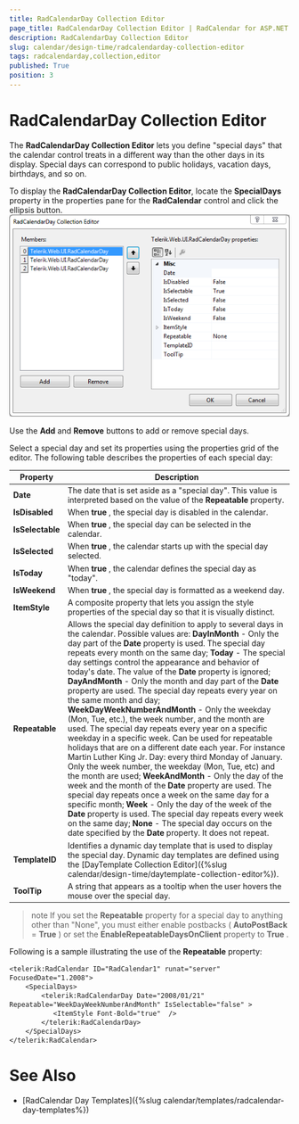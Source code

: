 ```yaml
---
title: RadCalendarDay Collection Editor
page_title: RadCalendarDay Collection Editor | RadCalendar for ASP.NET AJAX Documentation
description: RadCalendarDay Collection Editor
slug: calendar/design-time/radcalendarday-collection-editor
tags: radcalendarday,collection,editor
published: True
position: 3
---
```


# RadCalendarDay Collection Editor



The **RadCalendarDay Collection Editor** lets you define "special days" that the calendar control treats in a different way than the other days in its display. Special days can correspond to public holidays, vacation days, birthdays, and so on.

To display the **RadCalendarDay Collection Editor**, locate the **SpecialDays** property in the properties pane for the **RadCalendar** control and click the ellipsis button.
![RadCalendarDay Collection editor](images/calendar_day_collection_editor.png)

Use the **Add** and **Remove** buttons to add or remove special days.

Select a special day and set its properties using the properties grid of the editor. The following table describes the properties of each special day:


| Property | Description |
| ------ | ------ |
| **Date** |The date that is set aside as a "special day". This value is interpreted based on the value of the **Repeatable** property.|
| **IsDisabled** |When **true** , the special day is disabled in the calendar.|
| **IsSelectable** |When **true** , the special day can be selected in the calendar.|
| **IsSelected** |When **true** , the calendar starts up with the special day selected.|
| **IsToday** |When **true** , the calendar defines the special day as "today".|
| **IsWeekend** |When **true** , the special day is formatted as a weekend day.|
| **ItemStyle** |A composite property that lets you assign the style properties of the special day so that it is visually distinct.|
| **Repeatable** |Allows the special day definition to apply to several days in the calendar. Possible values are: **DayInMonth** - Only the day part of the **Date** property is used. The special day repeats every month on the same day; **Today** - The special day settings control the appearance and behavior of today's date. The value of the **Date** property is ignored; **DayAndMonth** - Only the month and day part of the **Date** property are used. The special day repeats every year on the same month and day; **WeekDayWeekNumberAndMonth** - Only the weekday (Mon, Tue, etc.), the week number, and the month are used. The special day repeats every year on a specific weekday in a specific week. Can be used for repeatable holidays that are on a different date each year. For instance Martin Luther King Jr. Day: every third Monday of January. Only the week number, the weekday (Mon, Tue, etc) and the month are used; **WeekAndMonth** - Only the day of the week and the month of the **Date** property are used. The special day repeats once a week on the same day for a specific month; **Week** - Only the day of the week of the **Date** property is used. The special day repeats every week on the same day; **None** - The special day occurs on the date specified by the **Date** property. It does not repeat.|
| **TemplateID** |Identifies a dynamic day template that is used to display the special day. Dynamic day templates are defined using the [DayTemplate Collection Editor]({%slug calendar/design-time/daytemplate-collection-editor%}).|
| **ToolTip** |A string that appears as a tooltip when the user hovers the mouse over the special day.|

>note 
If you set the **Repeatable** property for a special day to anything other than "None", you must either enable postbacks ( **AutoPostBack** = **True** ) or set the **EnableRepeatableDaysOnClient** property to **True** .
>


Following is a sample illustrating the use of the **Repeatable** property:

````ASPNET
<telerik:RadCalendar ID="RadCalendar1" runat="server" FocusedDate="1.2008">
    <SpecialDays>
        <telerik:RadCalendarDay Date="2008/01/21" Repeatable="WeekDayWeekNumberAndMonth" IsSelectable="false" >
           <ItemStyle Font-Bold="true"  />
        </telerik:RadCalendarDay>
    </SpecialDays>
</telerik:RadCalendar>
````



# See Also

 * [RadCalendar Day Templates]({%slug calendar/templates/radcalendar-day-templates%})
